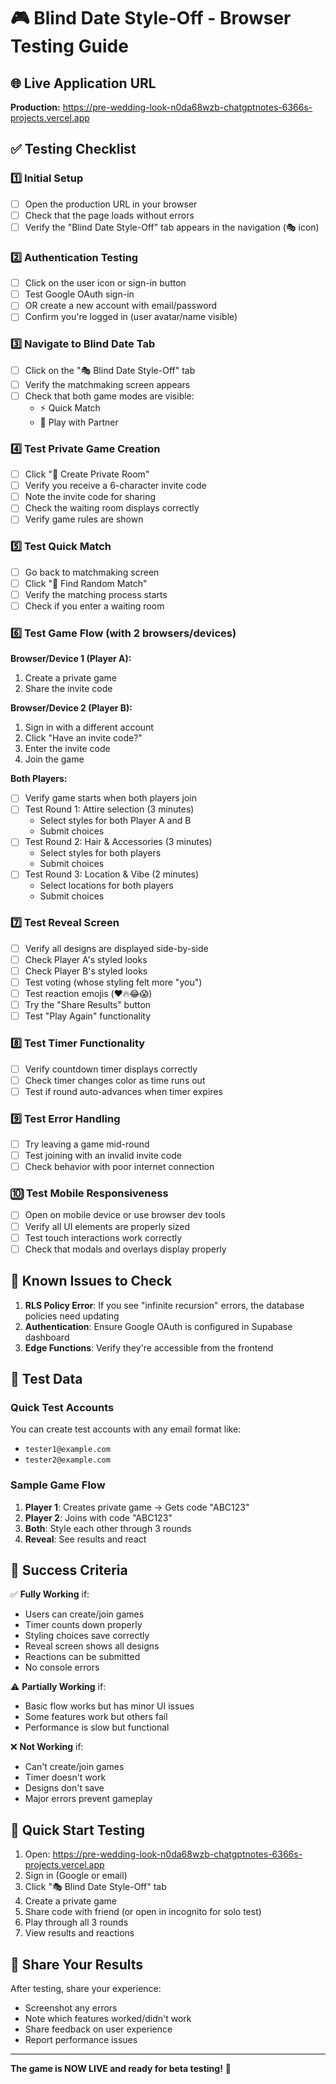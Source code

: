 # 🎮 Blind Date Style-Off - Browser Testing Guide

## 🌐 Live Application URL
**Production:** https://pre-wedding-look-n0da68wzb-chatgptnotes-6366s-projects.vercel.app

## ✅ Testing Checklist

### 1️⃣ **Initial Setup**
- [ ] Open the production URL in your browser
- [ ] Check that the page loads without errors
- [ ] Verify the "Blind Date Style-Off" tab appears in the navigation (🎭 icon)

### 2️⃣ **Authentication Testing**
- [ ] Click on the user icon or sign-in button
- [ ] Test Google OAuth sign-in
- [ ] OR create a new account with email/password
- [ ] Confirm you're logged in (user avatar/name visible)

### 3️⃣ **Navigate to Blind Date Tab**
- [ ] Click on the "🎭 Blind Date Style-Off" tab
- [ ] Verify the matchmaking screen appears
- [ ] Check that both game modes are visible:
  - ⚡ Quick Match
  - 👫 Play with Partner

### 4️⃣ **Test Private Game Creation**
- [ ] Click "🔗 Create Private Room"
- [ ] Verify you receive a 6-character invite code
- [ ] Note the invite code for sharing
- [ ] Check the waiting room displays correctly
- [ ] Verify game rules are shown

### 5️⃣ **Test Quick Match**
- [ ] Go back to matchmaking screen
- [ ] Click "🎯 Find Random Match"
- [ ] Verify the matching process starts
- [ ] Check if you enter a waiting room

### 6️⃣ **Test Game Flow (with 2 browsers/devices)**

**Browser/Device 1 (Player A):**
1. Create a private game
2. Share the invite code

**Browser/Device 2 (Player B):**
1. Sign in with a different account
2. Click "Have an invite code?"
3. Enter the invite code
4. Join the game

**Both Players:**
- [ ] Verify game starts when both players join
- [ ] Test Round 1: Attire selection (3 minutes)
  - Select styles for both Player A and B
  - Submit choices
- [ ] Test Round 2: Hair & Accessories (3 minutes)
  - Select styles for both players
  - Submit choices
- [ ] Test Round 3: Location & Vibe (2 minutes)
  - Select locations for both players
  - Submit choices

### 7️⃣ **Test Reveal Screen**
- [ ] Verify all designs are displayed side-by-side
- [ ] Check Player A's styled looks
- [ ] Check Player B's styled looks
- [ ] Test voting (whose styling felt more "you")
- [ ] Test reaction emojis (❤️🔥😂😱)
- [ ] Try the "Share Results" button
- [ ] Test "Play Again" functionality

### 8️⃣ **Test Timer Functionality**
- [ ] Verify countdown timer displays correctly
- [ ] Check timer changes color as time runs out
- [ ] Test if round auto-advances when timer expires

### 9️⃣ **Test Error Handling**
- [ ] Try leaving a game mid-round
- [ ] Test joining with an invalid invite code
- [ ] Check behavior with poor internet connection

### 🔟 **Test Mobile Responsiveness**
- [ ] Open on mobile device or use browser dev tools
- [ ] Verify all UI elements are properly sized
- [ ] Test touch interactions work correctly
- [ ] Check that modals and overlays display properly

## 🐛 Known Issues to Check

1. **RLS Policy Error**: If you see "infinite recursion" errors, the database policies need updating
2. **Authentication**: Ensure Google OAuth is configured in Supabase dashboard
3. **Edge Functions**: Verify they're accessible from the frontend

## 📝 Test Data

### Quick Test Accounts
You can create test accounts with any email format like:
- `tester1@example.com`
- `tester2@example.com`

### Sample Game Flow
1. **Player 1**: Creates private game → Gets code "ABC123"
2. **Player 2**: Joins with code "ABC123"
3. **Both**: Style each other through 3 rounds
4. **Reveal**: See results and react

## 🎯 Success Criteria

✅ **Fully Working** if:
- Users can create/join games
- Timer counts down properly
- Styling choices save correctly
- Reveal screen shows all designs
- Reactions can be submitted
- No console errors

⚠️ **Partially Working** if:
- Basic flow works but has minor UI issues
- Some features work but others fail
- Performance is slow but functional

❌ **Not Working** if:
- Can't create/join games
- Timer doesn't work
- Designs don't save
- Major errors prevent gameplay

## 🚀 Quick Start Testing

1. Open: https://pre-wedding-look-n0da68wzb-chatgptnotes-6366s-projects.vercel.app
2. Sign in (Google or email)
3. Click "🎭 Blind Date Style-Off" tab
4. Create a private game
5. Share code with friend (or open in incognito for solo test)
6. Play through all 3 rounds
7. View results and reactions

## 📱 Share Your Results

After testing, share your experience:
- Screenshot any errors
- Note which features worked/didn't work
- Share feedback on user experience
- Report performance issues

---

**The game is NOW LIVE and ready for beta testing!** 🎉